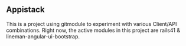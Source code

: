 ## Appistack

This is a project using gitmodule to experiment with various Client/API
combinations.  Right now, the active modules in this project are rails41
& lineman-angular-ui-bootstrap.  
